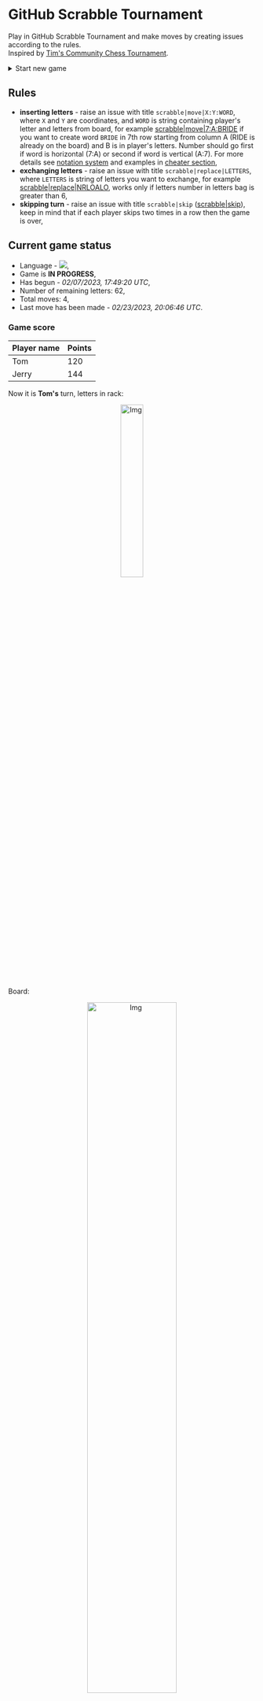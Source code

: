 
# GitHub Scrabble Tournament
Play in GitHub Scrabble Tournament and make moves by creating issues according to the rules.    
Inspired by [Tim's Community Chess Tournament](https://github.com/timburgan/).

<details>
  <summary>Start new game</summary>
  
 
 - [GB](https://github.com/radosz99/radosz99/issues/new?title=scrabble%7Cinit%7CGB&body=Just+push+%27Submit+new+issue%27+or+update+with+your+move)  ![](https://raw.githubusercontent.com/radosz99/radosz99/main/flags/GB.png)
 - [PL](https://github.com/radosz99/radosz99/issues/new?title=scrabble%7Cinit%7CPL&body=Just+push+%27Submit+new+issue%27+or+update+with+your+move)  ![](https://raw.githubusercontent.com/radosz99/radosz99/main/flags/PL.png)
 - [ES](https://github.com/radosz99/radosz99/issues/new?title=scrabble%7Cinit%7CES&body=Just+push+%27Submit+new+issue%27+or+update+with+your+move)  ![](https://raw.githubusercontent.com/radosz99/radosz99/main/flags/ES.png)
 - [DE](https://github.com/radosz99/radosz99/issues/new?title=scrabble%7Cinit%7CDE&body=Just+push+%27Submit+new+issue%27+or+update+with+your+move)  ![](https://raw.githubusercontent.com/radosz99/radosz99/main/flags/DE.png)
 - [FR](https://github.com/radosz99/radosz99/issues/new?title=scrabble%7Cinit%7CFR&body=Just+push+%27Submit+new+issue%27+or+update+with+your+move)  ![](https://raw.githubusercontent.com/radosz99/radosz99/main/flags/FR.png)
</details>
        

## Rules
 - **inserting letters** - raise an issue with title `scrabble|move|X:Y:WORD`, where `X` and `Y` are coordinates, and `WORD` is string containing player's letter and letters from board, for example [scrabble&#124;move&#124;7:A:BRIDE](https://github.com/radosz99/radosz99/issues/new?title=scrabble%7Cmove%7C7%3AA%3ABRIDE&body=Just+push+%27Submit+new+issue%27+or+update+with+your+move) if you want to create word `BRIDE` in 7th row starting from column A (RIDE is already on the board) and B is in player's letters. Number should go first if word is horizontal (7:A) or second if word is vertical (A:7). For more details see [notation system](https://en.wikipedia.org/wiki/Scrabble#Notation_system) and examples in [cheater section](#cheater),
 - **exchanging letters** - raise an issue with title `scrabble|replace|LETTERS`, where `LETTERS` is string of letters you want to exchange, for example [scrabble&#124;replace&#124;NRLOALO](https://github.com/radosz99/radosz99/issues/new?title=scrabble%7Creplace%7CNRLOALO&body=Just+push+%27Submit+new+issue%27+or+update+with+your+move), works only if letters number in letters bag is greater than 6,
 - **skipping turn** - raise an issue with title `scrabble|skip` ([scrabble&#124;skip](https://github.com/radosz99/radosz99/issues/new?title=scrabble%7Cskip&body=Just+push+%27Submit+new+issue%27+or+update+with+your+move)), keep in mind that if each player skips two times in a row then the game is over,

## Current game status
 - Language - ![](https://raw.githubusercontent.com/radosz99/radosz99/main/flags/ES.png),
 - Game is **IN PROGRESS**,
 - Has begun - *02/07/2023, 17:49:20 UTC*,
 - Number of remaining letters: 62,
 - Total moves: 4,
 - Last move has been made - *02/23/2023, 20:06:46 UTC*.
    
### Game score
| Player name | Points |
 | - | - |  
| Tom | 120
| Jerry | 144

Now it is **Tom's** turn, letters in rack:
<p align="center">
    <img src="https://raw.githubusercontent.com/radosz99/radosz99/main/rack.png" width=30% alt="Img"/>
</p>

Board:
<p align="center">
<img src="https://raw.githubusercontent.com/radosz99/radosz99/main/board.png" width=60% alt="Img"/>
</p>
    
## User leaderboard
| Moves | Who | Points |
| - | - | - |
| 4 | [@radosz99](github.com/radosz99)| 264

<a name="cheater"></a>
## Cheater section  
Try out my algorithm and check the moves that were found based on the state of the board and rack. :cowboy_hat_face:
<details>
  <summary>Reveal some fancy moves :)</summary>
  
  | Id | Move | Points |
  | - | - | - |  
|1 | [G:3:alolaron](https://github.com/radosz99/radosz99/issues/new?title=scrabble%7Cmove%7CG%3A3%3Aalolaron&body=Just+push+%27Submit+new+issue%27+or+update+with+your+move) | 60 
|2 | [I:4:lolearon](https://github.com/radosz99/radosz99/issues/new?title=scrabble%7Cmove%7CI%3A4%3Alolearon&body=Just+push+%27Submit+new+issue%27+or+update+with+your+move) | 60 
|3 | [E:9:alolen](https://github.com/radosz99/radosz99/issues/new?title=scrabble%7Cmove%7CE%3A9%3Aalolen&body=Just+push+%27Submit+new+issue%27+or+update+with+your+move) | 12 
|4 | [E:3:loaron](https://github.com/radosz99/radosz99/issues/new?title=scrabble%7Cmove%7CE%3A3%3Aloaron&body=Just+push+%27Submit+new+issue%27+or+update+with+your+move) | 12 
|5 | [F:5:ladron](https://github.com/radosz99/radosz99/issues/new?title=scrabble%7Cmove%7CF%3A5%3Aladron&body=Just+push+%27Submit+new+issue%27+or+update+with+your+move) | 11 
|6 | [A:9:laño](https://github.com/radosz99/radosz99/issues/new?title=scrabble%7Cmove%7CA%3A9%3Alaño&body=Just+push+%27Submit+new+issue%27+or+update+with+your+move) | 11 
|7 | [F:4:lardon](https://github.com/radosz99/radosz99/issues/new?title=scrabble%7Cmove%7CF%3A4%3Alardon&body=Just+push+%27Submit+new+issue%27+or+update+with+your+move) | 11 
|8 | [F:4:loador](https://github.com/radosz99/radosz99/issues/new?title=scrabble%7Cmove%7CF%3A4%3Aloador&body=Just+push+%27Submit+new+issue%27+or+update+with+your+move) | 11 
|9 | [9:A:olearon](https://github.com/radosz99/radosz99/issues/new?title=scrabble%7Cmove%7C9%3AA%3Aolearon&body=Just+push+%27Submit+new+issue%27+or+update+with+your+move) | 11 
|10 | [A:9:raño](https://github.com/radosz99/radosz99/issues/new?title=scrabble%7Cmove%7CA%3A9%3Araño&body=Just+push+%27Submit+new+issue%27+or+update+with+your+move) | 11 
</details>
    
## Latest moves
<details>
<summary>Show 10 latest moves</summary>
  
  
  | Id | Type | Move / Letters to replace | Created words / New letters | Date | Points | Player | Who |
  | - | - | - | - | - | - | - | - |
|3| INSERT | 13:B:index | ['INDEX'] | 02/23/2023, 20:06:36 UTC | 58 | Jerry | [@radosz99](github.com/radosz99) |
|2| INSERT | 11:A:ñorbo | ['ÑORBO'] | 02/11/2023, 12:06:37 UTC | 44 | Tom | [@radosz99](github.com/radosz99) |
|1| INSERT | C:6:capearon | ['CAPEARON'] | 02/11/2023, 11:49:00 UTC | 86 | Jerry | [@radosz99](github.com/radosz99) |
|0| INSERT | 7:C:acodale | ['ACODALE'] | 02/07/2023, 17:54:25 UTC | 76 | Tom | [@radosz99](github.com/radosz99) |
</details>
    